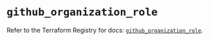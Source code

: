 # `github_organization_role`

Refer to the Terraform Registry for docs: [`github_organization_role`](https://registry.terraform.io/providers/integrations/github/6.7.0/docs/resources/organization_role).
